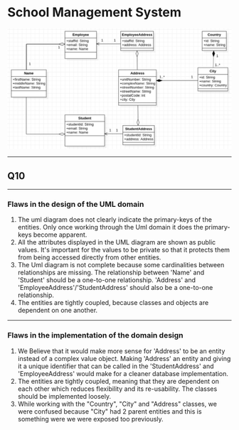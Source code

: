 # School Management System

![uml image for student management system](uml/uml_for_school_management_domain.png)

___

## Q10 <br/>

___

### Flaws in the design of the UML domain <br/>
1. The uml diagram does not clearly indicate the primary-keys of the entities. Only once working through the Uml domain it does the primary-keys become apparent. 
2. All the attributes displayed in the UML diagram are shown as public values. It's important for the values to be private so that it protects them from being accessed directly from other entities. 
3. The Uml diagram is not complete because some cardinalities between relationships are missing. The relationship between 'Name' and 'Student' should be a one-to-one relationship. 'Address' and 'EmployeeAddress'/'StudentAddress' should also be a one-to-one relationship.
4. The entities are tightly coupled, because classes and objects are dependent on one another.
___

### Flaws in the implementation of the domain design <br/>
1. We Believe that it would make more sense for 'Address' to be an entity instead of a complex value object. Making 'Address' an entity and giving it a unique identifier that can be called in the 'StudentAddress' and 'EmployeeAddress' would make for a cleaner database implementation. 
2. The entities are tightly coupled, meaning that they are dependent on each other which reduces flexibility and its re-usability. The classes should be implemented loosely.
3. While working with the "Country", "City" and "Address" classes, we were confused because "City" had 2 parent entities and this is something were we were exposed too previously.